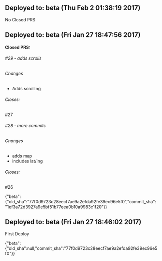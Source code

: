 ## Deployed to: beta (Thu Feb  2 01:38:19 2017)

No Closed PRS

[meta_data]: {"beta":{"old_sha":"e39679eebbbf15b6969c1fdbca0b362041144e9d","commit_sha":"8b1a12e18bd915399133f88b72695d5aa8e12b5c"}}

## Deployed to: beta (Fri Jan 27 18:47:56 2017)

#### Closed PRS:

###### #29 - adds scrolls

###### Changes
 
- Adds scrolling 


###### Closes:
 #27 

###### #28 - more commits

###### Changes
 
- adds map 
- includes lat/lng 


###### Closes:
 #26 

{"beta":{"old_sha":"77f0d9723c28eecf7ae9a2efda92fe39ec96e5f0","commit_sha":"1ef3a72d3927a9e5bf51b77eea0b10a9983c1f20"}}

## Deployed to: beta (Fri Jan 27 18:46:02 2017)

First Deploy

{"beta":{"old_sha":null,"commit_sha":"77f0d9723c28eecf7ae9a2efda92fe39ec96e5f0"}}
